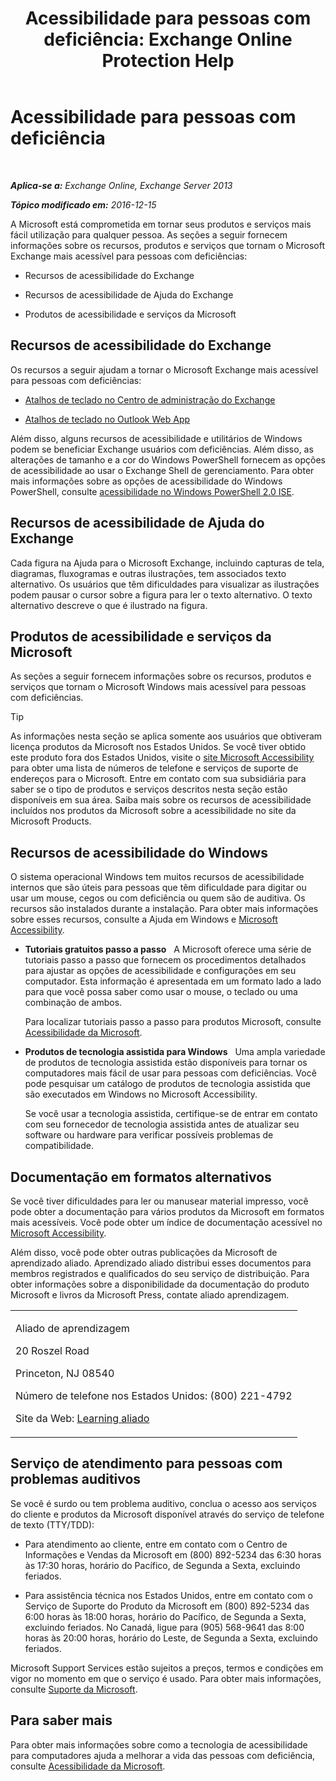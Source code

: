 ﻿---
title: 'Acessibilidade para pessoas com deficiência: Exchange Online Protection Help'
TOCTitle: Acessibilidade para pessoas com deficiência
ms:assetid: a7203ebd-ffac-4a8d-a2d0-6c8a61c8eeb8
ms:mtpsurl: https://technet.microsoft.com/pt-br/library/JJ150559(v=EXCHG.150)
ms:contentKeyID: 50484780
ms.date: 05/23/2018
mtps_version: v=EXCHG.150
ms.translationtype: MT
---

# Acessibilidade para pessoas com deficiência

 

_**Aplica-se a:** Exchange Online, Exchange Server 2013_

_**Tópico modificado em:** 2016-12-15_

A Microsoft está comprometida em tornar seus produtos e serviços mais fácil utilização para qualquer pessoa. As seções a seguir fornecem informações sobre os recursos, produtos e serviços que tornam o Microsoft Exchange mais acessível para pessoas com deficiências:

  - Recursos de acessibilidade do Exchange

  - Recursos de acessibilidade de Ajuda do Exchange

  - Produtos de acessibilidade e serviços da Microsoft

## Recursos de acessibilidade do Exchange

Os recursos a seguir ajudam a tornar o Microsoft Exchange mais acessível para pessoas com deficiências:

  - [Atalhos de teclado no Centro de administração do Exchange](keyboard-shortcuts-in-the-exchange-admin-center-exchange-online-protection-help.md)

  - [Atalhos de teclado no Outlook Web App](https://go.microsoft.com/fwlink/p/?linkid=268079)

Além disso, alguns recursos de acessibilidade e utilitários de Windows podem se beneficiar Exchange usuários com deficiências. Além disso, as alterações de tamanho e a cor do Windows PowerShell fornecem as opções de acessibilidade ao usar o Exchange Shell de gerenciamento. Para obter mais informações sobre as opções de acessibilidade do Windows PowerShell, consulte [acessibilidade no Windows PowerShell 2.0 ISE](https://go.microsoft.com/fwlink/p/?linkid=258240).

## Recursos de acessibilidade de Ajuda do Exchange

Cada figura na Ajuda para o Microsoft Exchange, incluindo capturas de tela, diagramas, fluxogramas e outras ilustrações, tem associados texto alternativo. Os usuários que têm dificuldades para visualizar as ilustrações podem pausar o cursor sobre a figura para ler o texto alternativo. O texto alternativo descreve o que é ilustrado na figura.

## Produtos de acessibilidade e serviços da Microsoft

As seções a seguir fornecem informações sobre os recursos, produtos e serviços que tornam o Microsoft Windows mais acessível para pessoas com deficiências.


> [!TIP]
> As informações nesta seção se aplica somente aos usuários que obtiveram licença produtos da Microsoft nos Estados Unidos. Se você tiver obtido este produto fora dos Estados Unidos, visite o <A href="https://www.microsoft.com/enable">site Microsoft Accessibility</A> para obter uma lista de números de telefone e serviços de suporte de endereços para o Microsoft. Entre em contato com sua subsidiária para saber se o tipo de produtos e serviços descritos nesta seção estão disponíveis em sua área. Saiba mais sobre os recursos de acessibilidade incluídos nos produtos da Microsoft sobre a acessibilidade no site da Microsoft Products.



## Recursos de acessibilidade do Windows

O sistema operacional Windows tem muitos recursos de acessibilidade internos que são úteis para pessoas que têm dificuldade para digitar ou usar um mouse, cegos ou com deficiência ou quem são de auditiva. Os recursos são instalados durante a instalação. Para obter mais informações sobre esses recursos, consulte a Ajuda em Windows e [Microsoft Accessibility](https://go.microsoft.com/fwlink/p/?linkid=18139).

  - **Tutoriais gratuitos passo a passo**   A Microsoft oferece uma série de tutoriais passo a passo que fornecem os procedimentos detalhados para ajustar as opções de acessibilidade e configurações em seu computador. Esta informação é apresentada em um formato lado a lado para que você possa saber como usar o mouse, o teclado ou uma combinação de ambos.
    
    Para localizar tutoriais passo a passo para produtos Microsoft, consulte [Acessibilidade da Microsoft](https://go.microsoft.com/fwlink/p/?linkid=18139).

  - **Produtos de tecnologia assistida para Windows**   Uma ampla variedade de produtos de tecnologia assistida estão disponíveis para tornar os computadores mais fácil de usar para pessoas com deficiências. Você pode pesquisar um catálogo de produtos de tecnologia assistida que são executados em Windows no Microsoft Accessibility.
    
    Se você usar a tecnologia assistida, certifique-se de entrar em contato com seu fornecedor de tecnologia assistida antes de atualizar seu software ou hardware para verificar possíveis problemas de compatibilidade.

## Documentação em formatos alternativos

Se você tiver dificuldades para ler ou manusear material impresso, você pode obter a documentação para vários produtos da Microsoft em formatos mais acessíveis. Você pode obter um índice de documentação acessível no [Microsoft Accessibility](https://go.microsoft.com/fwlink/p/?linkid=18139).

Além disso, você pode obter outras publicações da Microsoft de aprendizado aliado. Aprendizado aliado distribui esses documentos para membros registrados e qualificados do seu serviço de distribuição. Para obter informações sobre a disponibilidade da documentação do produto Microsoft e livros da Microsoft Press, contate aliado aprendizagem.


<table>
<colgroup>
<col style="width: 100%" />
</colgroup>
<tbody>
<tr class="odd">
<td><p>Aliado de aprendizagem</p>
<p>20 Roszel Road</p>
<p>Princeton, NJ 08540</p>
<p>Número de telefone nos Estados Unidos: (800) 221-4792</p>
<p>Site da Web: <a href="https://www.learningally.org/">Learning aliado</a></p></td>
</tr>
</tbody>
</table>


## Serviço de atendimento para pessoas com problemas auditivos

Se você é surdo ou tem problema auditivo, conclua o acesso aos serviços do cliente e produtos da Microsoft disponível através do serviço de telefone de texto (TTY/TDD):

  - Para atendimento ao cliente, entre em contato com o Centro de Informações e Vendas da Microsoft em (800) 892-5234 das 6:30 horas às 17:30 horas, horário do Pacífico, de Segunda a Sexta, excluindo feriados.

  - Para assistência técnica nos Estados Unidos, entre em contato com o Serviço de Suporte do Produto da Microsoft em (800) 892-5234 das 6:00 horas às 18:00 horas, horário do Pacífico, de Segunda a Sexta, excluindo feriados. No Canadá, ligue para (905) 568-9641 das 8:00 horas às 20:00 horas, horário do Leste, de Segunda a Sexta, excluindo feriados.

Microsoft Support Services estão sujeitos a preços, termos e condições em vigor no momento em que o serviço é usado. Para obter mais informações, consulte [Suporte da Microsoft](https://go.microsoft.com/fwlink/p/?linkid=18142).

## Para saber mais

Para obter mais informações sobre como a tecnologia de acessibilidade para computadores ajuda a melhorar a vida das pessoas com deficiência, consulte [Acessibilidade da Microsoft](http://go.microsoft.com/fwlink/p/?linkid=18139).

